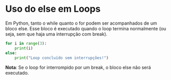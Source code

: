 # Uso do else em Loops

Em Python, tanto o while quanto o for podem ser acompanhados de um bloco else. Esse bloco é executado quando o loop termina normalmente (ou seja, sem que haja uma interrupção com break).

```python
for i in range(3):
    print(i)
else:
    print("Loop concluído sem interrupções!")
```

**Nota**: Se o loop for interrompido por um break, o bloco else não será executado.